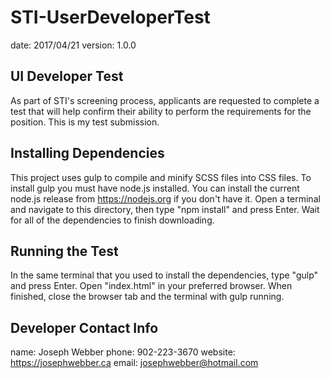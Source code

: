 # STI-UserDeveloperTest
date:    2017/04/21
version: 1.0.0

## UI Developer Test
As part of STI's screening process, applicants are requested to complete a test that will help confirm their ability to perform the requirements for the position. This is my test submission.

## Installing Dependencies
This project uses gulp to compile and minify SCSS files into CSS files. To install gulp you must have node.js installed. You can install the current node.js release from https://nodejs.org if you don't have it.
Open a terminal and navigate to this directory, then type "npm install" and press Enter.
Wait for all of the dependencies to finish downloading.

## Running the Test
In the same terminal that you used to install the dependencies, type "gulp" and press Enter.
Open "index.html" in your preferred browser.
When finished, close the browser tab and the terminal with gulp running.

## Developer Contact Info
name:    Joseph Webber
phone:   902-223-3670
website: https://josephwebber.ca
email:   josephwebber@hotmail.com
